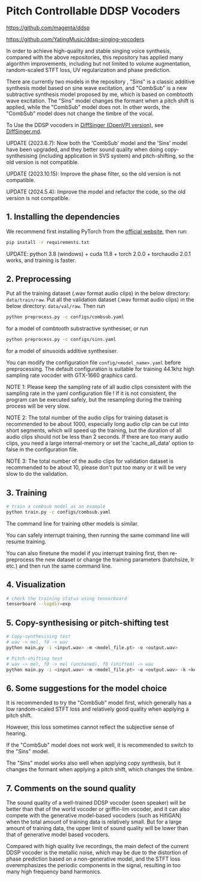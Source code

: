 # Pitch Controllable DDSP Vocoders

<https://github.com/magenta/ddsp>

<https://github.com/YatingMusic/ddsp-singing-vocoders>

In order to achieve high-quality and stable singing voice synthesis, compared with the above repositories, this repository has applied many algorithm improvements, including but not limited to volume augmentation, random-scaled STFT loss, UV regularization and phase prediction.

There are currently two models in the repository , "Sins" is a classic additive synthesis model based on sine wave excitation, and "CombSub" is a new subtractive synthesis model proposed by me, which is based on combtooth wave excitation. The "Sins" model changes the formant when a pitch shift is applied, while the "CombSub" model does not. In other words, the "CombSub" model does not change the timbre of the vocal.

To Use the DDSP vocoders in [DiffSinger (OpenVPI version)](https://github.com/openvpi/DiffSinger), see [DiffSinger.md](https://github.com/yxlllc/pc-ddsp/blob/master/DiffSinger.md).

UPDATE (2023.6.7): Now both the 'CombSub' model and the 'Sins' model have been upgraded, and they better sound quality when doing copy-synthesising (including application in SVS system) and pitch-shifting, so the old version is not compatible.

UPDATE (2023.10.15): Improve the phase filter, so the old version is not compatible.

UPDATE (2024.5.4): Improve the model and refactor the code, so the old version is not compatible.

## 1. Installing the dependencies

We recommend first installing PyTorch from the [official website](https://pytorch.org/), then run:

```bash
pip install -r requirements.txt
```

UPDATE: python 3.8 (windows) + cuda 11.8 + torch 2.0.0 + torchaudio 2.0.1 works, and training is faster.

## 2. Preprocessing

Put all the training dataset (.wav format audio clips) in the below directory: `data/train/raw`. Put all the validation dataset (.wav format audio clips) in the below directory: `data/val/raw`. Then run

```bash
python preprocess.py -c configs/combsub.yaml
```

for a model of combtooth substractive synthesiser, or run

```bash
python preprocess.py -c configs/sins.yaml
```

for a model of sinusoids additive synthesiser.

You can modify the configuration file `config/<model_name>.yaml` before preprocessing. The default configuration is suitable for training 44.1khz high sampling rate vocoder with GTX-1660 graphics card.

NOTE 1: Please keep the sampling rate of all audio clips consistent with the sampling rate in the yaml configuration file ! If it is not consistent, the program can be executed safely, but the resampling during the training process will be very slow.

NOTE 2: The total number of the audio clips for training dataset is recommended to be about 1000, especially long audio clip can be cut into short segments, which will speed up the training, but the duration of all audio clips should not be less than 2 seconds. If there are too many audio clips, you need a large internal-memory or set the 'cache_all_data' option to false in the configuration file.

NOTE 3: The total number of the audio clips for validation dataset is recommended to be about 10, please don't put too many or it will be very slow to do the validation.

## 3. Training

```bash
# train a combsub model as an example
python train.py -c configs/combsub.yaml
```

The command line for training other models is similar.

You can safely interrupt training, then running the same command line will resume training.

You can also finetune the model if you interrupt training first, then re-preprocess the new dataset or change the training parameters (batchsize, lr etc.) and then run the same command line.

## 4. Visualization

```bash
# check the training status using tensorboard
tensorboard --logdir=exp
```

## 5. Copy-synthesising or pitch-shifting test

```bash
# Copy-synthesising test
# wav -> mel, f0 -> wav
python main.py -i <input.wav> -m <model_file.pt> -o <output.wav>
```

```bash
# Pitch-shifting test
# wav -> mel, f0 -> mel (unchaned), f0 (shifted) -> wav
python main.py -i <input.wav> -m <model_file.pt> -o <output.wav> -k <keychange (semitones)>
```

## 6. Some suggestions for the model choice

It is recommended to try the "CombSub" model first, which generally has a low random-scaled STFT loss and relatively good quality when applying a pitch shift.

However, this loss sometimes cannot reflect the subjective sense of hearing.

If the "CombSub" model does not work well, it is recommended to switch to the "Sins" model.

The "Sins" model works also well when applying copy synthesis, but it changes the formant when applying a pitch shift, which changes the timbre.

## 7. Comments on the sound quality

The sound quality of a well-trained DDSP vocoder (seen speaker) will be better than that of the world vocoder or griffin-lim vocoder, and it can also compete with the generative model-based vocoders (such as HifiGAN) when the total amount of training data is relatively small. But for a large amount of training data, the upper limit of sound quality will be lower than that of generative model based vocoders.

Compared with high quality live recordings, the main defect of the current DDSP vocoder is the metallic noise, which may be due to the distortion of phase prediction based on a non-generative model, and the STFT loss overemphasizes the periodic components in the signal, resulting in too many high frequency band harmonics.
